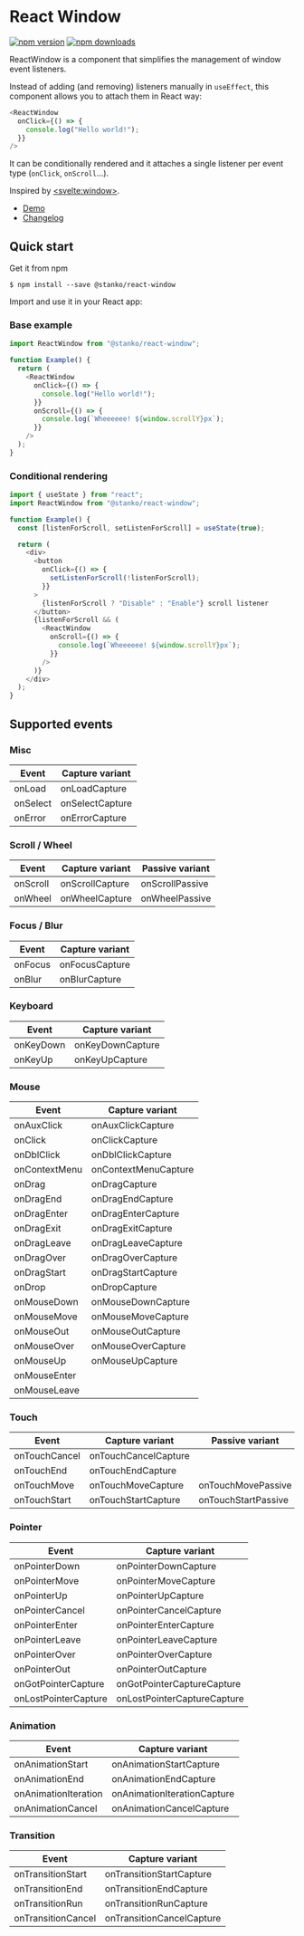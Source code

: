 # React Window

[![npm version](https://img.shields.io/npm/v/react-window.svg?style=flat-square)](https://www.npmjs.com/package/react-window)
[![npm downloads](https://img.shields.io/npm/dm/react-window.svg?style=flat-square)](https://www.npmjs.com/package/react-window)

ReactWindow is a component that simplifies the management of window event listeners.

Instead of adding (and removing) listeners manually in `useEffect`, this component allows you to attach them in React way:

```js
<ReactWindow
  onClick={() => {
    console.log("Hello world!");
  }}
/>
```

It can be conditionally rendered and it attaches a single listener per event type (`onClick`, `onScroll`...).

Inspired by [&lt;svelte:window&gt;](https://svelte.dev/docs#template-syntax-svelte-window).

- [Demo](https://muffinman.io/react-window/)
- [Changelog](CHANGELOG.md)

## Quick start

Get it from npm

```
$ npm install --save @stanko/react-window
```

Import and use it in your React app:

### Base example

```javascript
import ReactWindow from "@stanko/react-window";

function Example() {
  return (
    <ReactWindow
      onClick={() => {
        console.log("Hello world!");
      }}
      onScroll={() => {
        console.log(`Wheeeeee! ${window.scrollY}px`);
      }}
    />
  );
}
```

### Conditional rendering

```javascript
import { useState } from "react";
import ReactWindow from "@stanko/react-window";

function Example() {
  const [listenForScroll, setListenForScroll] = useState(true);

  return (
    <div>
      <button
        onClick={() => {
          setListenForScroll(!listenForScroll);
        }}
      >
        {listenForScroll ? "Disable" : "Enable"} scroll listener
      </button>
      {listenForScroll && (
        <ReactWindow
          onScroll={() => {
            console.log(`Wheeeeee! ${window.scrollY}px`);
          }}
        />
      )}
    </div>
  );
}
```

## Supported events

### Misc

| Event    | Capture variant |
| -------- | --------------- |
| onLoad   | onLoadCapture   |
| onSelect | onSelectCapture |
| onError  | onErrorCapture  |

### Scroll / Wheel

| Event    | Capture variant | Passive variant |
| -------- | --------------- | --------------- |
| onScroll | onScrollCapture | onScrollPassive |
| onWheel  | onWheelCapture  | onWheelPassive  |

### Focus / Blur

| Event   | Capture variant |
| ------- | --------------- |
| onFocus | onFocusCapture  |
| onBlur  | onBlurCapture   |

### Keyboard

| Event     | Capture variant  |
| --------- | ---------------- |
| onKeyDown | onKeyDownCapture |
| onKeyUp   | onKeyUpCapture   |

### Mouse

| Event         | Capture variant      |
| ------------- | -------------------- |
| onAuxClick    | onAuxClickCapture    |
| onClick       | onClickCapture       |
| onDblClick    | onDblClickCapture    |
| onContextMenu | onContextMenuCapture |
| onDrag        | onDragCapture        |
| onDragEnd     | onDragEndCapture     |
| onDragEnter   | onDragEnterCapture   |
| onDragExit    | onDragExitCapture    |
| onDragLeave   | onDragLeaveCapture   |
| onDragOver    | onDragOverCapture    |
| onDragStart   | onDragStartCapture   |
| onDrop        | onDropCapture        |
| onMouseDown   | onMouseDownCapture   |
| onMouseMove   | onMouseMoveCapture   |
| onMouseOut    | onMouseOutCapture    |
| onMouseOver   | onMouseOverCapture   |
| onMouseUp     | onMouseUpCapture     |
| onMouseEnter  |                      |
| onMouseLeave  |                      |

### Touch

| Event         | Capture variant      | Passive variant     |
| ------------- | -------------------- | ------------------- |
| onTouchCancel | onTouchCancelCapture |                     |
| onTouchEnd    | onTouchEndCapture    |                     |
| onTouchMove   | onTouchMoveCapture   | onTouchMovePassive  |
| onTouchStart  | onTouchStartCapture  | onTouchStartPassive |

### Pointer

| Event                | Capture variant             |
| -------------------- | --------------------------- |
| onPointerDown        | onPointerDownCapture        |
| onPointerMove        | onPointerMoveCapture        |
| onPointerUp          | onPointerUpCapture          |
| onPointerCancel      | onPointerCancelCapture      |
| onPointerEnter       | onPointerEnterCapture       |
| onPointerLeave       | onPointerLeaveCapture       |
| onPointerOver        | onPointerOverCapture        |
| onPointerOut         | onPointerOutCapture         |
| onGotPointerCapture  | onGotPointerCaptureCapture  |
| onLostPointerCapture | onLostPointerCaptureCapture |

### Animation

| Event                | Capture variant             |
| -------------------- | --------------------------- |
| onAnimationStart     | onAnimationStartCapture     |
| onAnimationEnd       | onAnimationEndCapture       |
| onAnimationIteration | onAnimationIterationCapture |
| onAnimationCancel    | onAnimationCancelCapture    |

### Transition

| Event              | Capture variant           |
| ------------------ | ------------------------- |
| onTransitionStart  | onTransitionStartCapture  |
| onTransitionEnd    | onTransitionEndCapture    |
| onTransitionRun    | onTransitionRunCapture    |
| onTransitionCancel | onTransitionCancelCapture |
